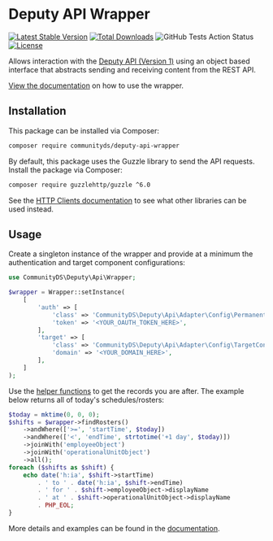 # Deputy API Wrapper

[![Latest Stable Version](https://img.shields.io/packagist/v/communityds/deputy-api-wrapper.svg)](https://packagist.org/packages/communityds/deputy-api-wrapper)
[![Total Downloads](https://img.shields.io/packagist/dt/communityds/deputy-api-wrapper.svg)](https://packagist.org/packages/communityds/deputy-api-wrapper)
![GitHub Tests Action Status](https://img.shields.io/github/workflow/status/communityds/deputy-api-wrapper/run-tests?label=tests)
[![License](https://img.shields.io/github/license/communityds/deputy-api-wrapper.svg)](LICENSE)

Allows interaction with the [Deputy API (Version 1)](https://www.deputy.com/api-doc/Welcome) using an object based interface that abstracts sending and receiving content from the REST API.

[View the documentation](docs/index.md) on how to use the wrapper.

## Installation

This package can be installed via Composer:

```bash
composer require communityds/deputy-api-wrapper
```

By default, this package uses the Guzzle library to send the API requests.
Install the package via Composer:

```bash
composer require guzzlehttp/guzzle ^6.0
```

See the [HTTP Clients documentation](docs/http_clients.md) to see what other libraries can be used instead.

## Usage

Create a singleton instance of the wrapper and provide at a minimum the authentication and target component configurations:

```php
use CommunityDS\Deputy\Api\Wrapper;

$wrapper = Wrapper::setInstance(
    [
        'auth' => [
            'class' => 'CommunityDS\Deputy\Api\Adapter\Config\PermanentToken',
            'token' => '<YOUR_OAUTH_TOKEN_HERE>',
        ],
        'target' => [
            'class' => 'CommunityDS\Deputy\Api\Adapter\Config\TargetConfig',
            'domain' => '<YOUR_DOMAIN_HERE>',
        ],
    ]
);
```

Use the [helper functions](docs/resources.md) to get the records you are after.
The example below returns all of today's schedules/rosters:

```php
$today = mktime(0, 0, 0);
$shifts = $wrapper->findRosters()
    ->andWhere(['>=', 'startTime', $today])
    ->andWhere(['<', 'endTime', strtotime('+1 day', $today)])
    ->joinWith('employeeObject')
    ->joinWith('operationalUnitObject')
    ->all();
foreach ($shifts as $shift) {
    echo date('h:ia', $shift->startTime)
        . ' to ' . date('h:ia', $shift->endTime)
        . ' for ' . $shift->employeeObject->displayName
        . ' at ' . $shift->operationalUnitObject->displayName
        . PHP_EOL;
}
```

More details and examples can be found in the [documentation](docs/index.md).

